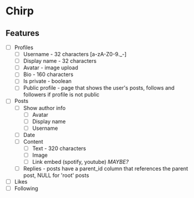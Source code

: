 # Chirp

## Features

- [ ] Profiles
  - [ ] Username - 32 characters [a-zA-Z0-9._-]
  - [ ] Display name - 32 characters
  - [ ] Avatar - image upload
  - [ ] Bio - 160 characters
  - [ ] Is private - boolean
  - [ ] Public profile - page that shows the user's posts, follows and followers if profile is not public
- [ ] Posts
  - [ ] Show author info
    - [ ] Avatar
    - [ ] Display name
    - [ ] Username
  - [ ] Date
  - [ ] Content
    - [ ] Text - 320 characters
    - [ ] Image
    - [ ] Link embed (spotify, youtube) _MAYBE?_
  - [ ] Replies - posts have a parent_id column that references the parent post, NULL for 'root' posts
- [ ] Likes
- [ ] Following
